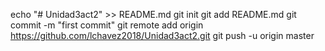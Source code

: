 echo "# Unidad3act2" >> README.md
git init
git add README.md
git commit -m "first commit"
git remote add origin https://github.com/lchavez2018/Unidad3act2.git
git push -u origin master
